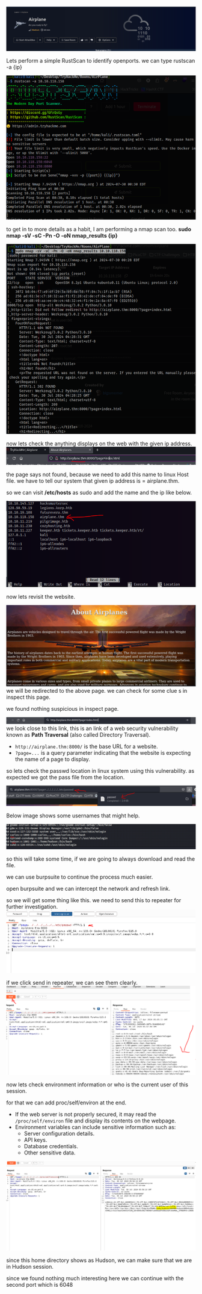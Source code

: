 
![](Images/Pasted%20image%2020240730094837.png)

Lets perform a simple RustScan to identify openports.
we can type rustscan -a {ip}

![](Images/Pasted%20image%2020240730100546.png)

to get in to more details as a habit, I am performing a nmap scan too.
**sudo nmap -sV -sC -Pn -O -oN nmap_results {ip}**

![](Images/Pasted%20image%2020240730101950.png)

now lets check the anything displays on the web with the given ip address.
![](Images/Pasted%20image%2020240730102738.png)

the page says not found, because we need to add this name to linux Host file. we have to tell our system that given ip address is = airplane.thm.

so we can visit **/etc/hosts** as sudo and add the name and the ip like below.

![](Images/Pasted%20image%2020240730103107.png)

now lets revisit the website.

![](Images/Pasted%20image%2020240730103241.png)
we will be redirected to the above page. we can check for some clue s in inspect this page.

we found nothing suspicious in inspect page.

![](Images/Pasted%20image%2020240730103907.png)
we look close to this link, this is an link of a web security vulnerability known as **Path Traversal** (also called Directory Traversal).

- `http://airplane.thm:8000/` is the base URL for a website.
- `?page=...` is a query parameter indicating that the website is expecting the name of a page to display.

so lets check the passwd location in linux system using this vulnerability.
as expected we got the pass file from the location.

![](Images/Pasted%20image%2020240730104445.png)

Below image shows some usernames that might help.

![](Images/Pasted%20image%2020240730105858.png)

so this will take some time, if we are going to always download and read the file.

we can use burpsuite to continue the process much easier.

open burpsuite and we can intercept the network and refresh link.

so we will get some thing like this. we need to send this to repeater for further investigation.
![](../../../../../Pasted%20image%2020240730111657.png)

if we click send in repeater, we can see them clearly.
![](../../../../../Pasted%20image%2020240730111844.png)

now lets check environment information or who is the current user of this session.

for that we can add proc/self/environ at the end.
- If the web server is not properly secured, it may read the `/proc/self/environ` file and display its contents on the webpage.
- Environment variables can include sensitive information such as:
    - Server configuration details.
    - API keys.
    - Database credentials.
    - Other sensitive data.


![](../../../../../Pasted%20image%2020240730112647.png)

since this home directory shows as Hudson, we can make sure that we are in Hudson session.

since we found nothing much interesting here we can continue with the second port which is 6048




